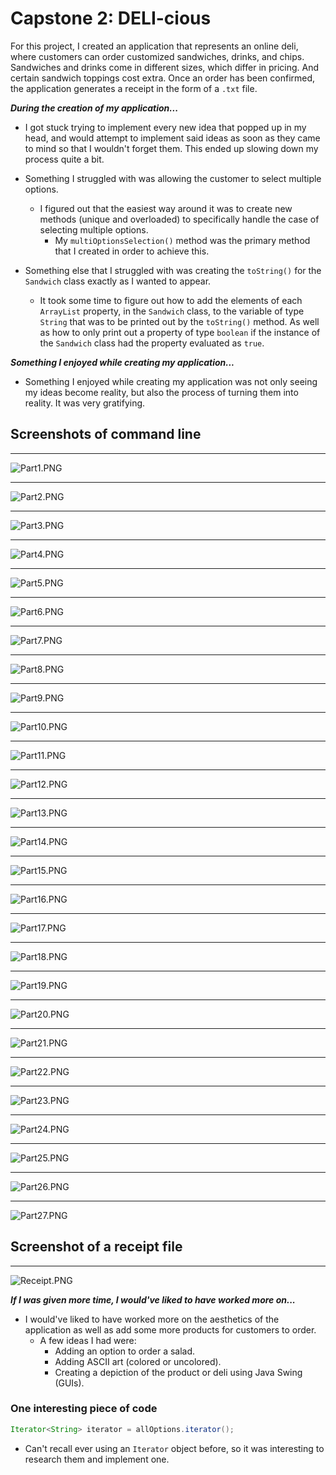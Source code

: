 # Capstone 2: DELI-cious
For this project, I created an application that represents an online deli, where customers can order customized 
sandwiches, drinks, and chips. Sandwiches and drinks come in different sizes, which differ in pricing. And certain 
sandwich toppings cost extra. Once an order has been confirmed, the application generates a receipt in the form of a
`.txt` file.

***During the creation of my application...***
- I got stuck trying to implement every new idea that popped up in my head, and would attempt to implement said ideas 
as soon as they came to mind so that I wouldn't forget them. This ended up slowing down my process quite a bit.


- Something I struggled with was allowing the customer to select multiple options.
    - I figured out that the easiest way around it was to create new methods (unique and overloaded) to specifically 
handle the case of selecting multiple options.
      -  My `multiOptionsSelection()` method was the primary method that I created in order to achieve this.


- Something else that I struggled with was creating the `toString()` for the `Sandwich` class exactly as I wanted to 
appear.
  - It took some time to figure out how to add the elements of each `ArrayList` property, in the `Sandwich` class, 
to the variable of type `String` that was to be printed out by the `toString()` method. As well as how to only print out 
a property of type `boolean` if the instance of the `Sandwich` class had the property evaluated as `true`.


***Something I enjoyed while creating my application...***
- Something I enjoyed while creating my application was not only seeing my ideas become reality, but also the process 
of turning them into reality. It was very gratifying.

## Screenshots of command line

------------
![Part1.PNG](Part1.PNG)

------------
![Part2.PNG](Part2.PNG)

------------
![Part3.PNG](Part3.PNG)

------------
![Part4.PNG](Part4.PNG)

------------
![Part5.PNG](Part5.PNG)

------------
![Part6.PNG](Part6.PNG)

------------
![Part7.PNG](Part7.PNG)

------------
![Part8.PNG](Part8.PNG)

------------
![Part9.PNG](Part9.PNG)

------------
![Part10.PNG](Part10.PNG)

------------
![Part11.PNG](Part11.PNG)

------------
![Part12.PNG](Part12.PNG)

------------
![Part13.PNG](Part13.PNG)

------------
![Part14.PNG](Part14.PNG)

------------
![Part15.PNG](Part15.PNG)

------------
![Part16.PNG](Part16.PNG)

------------
![Part17.PNG](Part17.PNG)

------------
![Part18.PNG](Part18.PNG)

------------
![Part19.PNG](Part19.PNG)

------------
![Part20.PNG](Part20.PNG)

------------
![Part21.PNG](Part21.PNG)

------------
![Part22.PNG](Part22.PNG)

------------
![Part23.PNG](Part23.PNG)

------------
![Part24.PNG](Part24.PNG)

------------
![Part25.PNG](Part25.PNG)

------------
![Part26.PNG](Part26.PNG)

------------
![Part27.PNG](Part27.PNG)

## Screenshot of a receipt file

------------
![Receipt.PNG](Receipt.PNG)

***If I was given more time, I would've liked to have worked more on...***
- I would've liked to have worked more on the aesthetics of the application as well as add some more products for 
customers to order.
  - A few ideas I had were:
    - Adding an option to order a salad.
    - Adding ASCII art (colored or uncolored).
    - Creating a depiction of the product or deli using Java Swing (GUIs).

### One interesting piece of code
```java
Iterator<String> iterator = allOptions.iterator();
```
- Can't recall ever using an `Iterator` object before, so it was interesting to research them and implement one.
